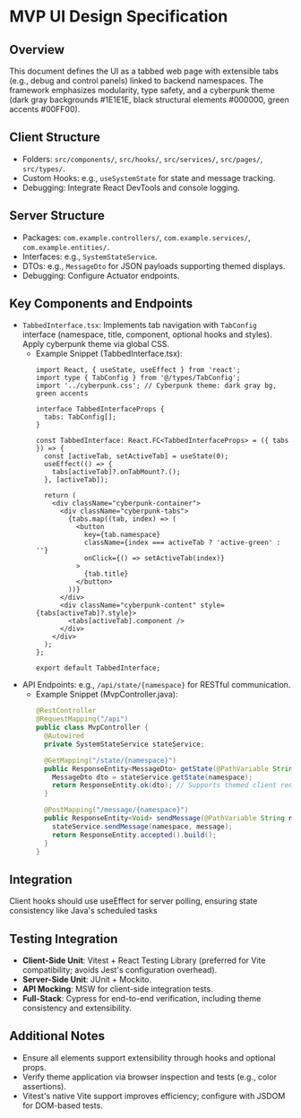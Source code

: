 # MVP UI Design Specification

## Overview
This document defines the UI as a tabbed web page with extensible tabs (e.g., debug and control panels) linked to backend namespaces. The framework emphasizes modularity, type safety, and a cyberpunk theme (dark gray backgrounds #1E1E1E, black structural elements #000000, green accents #00FF00).

## Client Structure
- Folders: `src/components/`, `src/hooks/`, `src/services/`, `src/pages/`, `src/types/`.
- Custom Hooks: e.g., `useSystemState` for state and message tracking.
- Debugging: Integrate React DevTools and console logging.

## Server Structure
- Packages: `com.example.controllers/`, `com.example.services/`, `com.example.entities/`.
- Interfaces: e.g., `SystemStateService`.
- DTOs: e.g., `MessageDto` for JSON payloads supporting themed displays.
- Debugging: Configure Actuator endpoints.

## Key Components and Endpoints
- `TabbedInterface.tsx`: Implements tab navigation with `TabConfig` interface (namespace, title, component, optional hooks and styles). Apply cyberpunk theme via global CSS.
  - Example Snippet (TabbedInterface.tsx):
    ```tsx
    import React, { useState, useEffect } from 'react';
    import type { TabConfig } from '@/types/TabConfig';
    import '../cyberpunk.css'; // Cyberpunk theme: dark gray bg, green accents

    interface TabbedInterfaceProps {
      tabs: TabConfig[];
    }

    const TabbedInterface: React.FC<TabbedInterfaceProps> = ({ tabs }) => {
      const [activeTab, setActiveTab] = useState(0);
      useEffect(() => {
        tabs[activeTab]?.onTabMount?.();
      }, [activeTab]);

      return (
        <div className="cyberpunk-container">
          <div className="cyberpunk-tabs">
            {tabs.map((tab, index) => (
              <button
                key={tab.namespace}
                className={index === activeTab ? 'active-green' : ''}
                onClick={() => setActiveTab(index)}
              >
                {tab.title}
              </button>
            ))}
          </div>
          <div className="cyberpunk-content" style={tabs[activeTab]?.style}>
            <tabs[activeTab].component />
          </div>
        </div>
      );
    };

    export default TabbedInterface;
    ```
- API Endpoints: e.g., `/api/state/{namespace}` for RESTful communication.
  - Example Snippet (MvpController.java):
    ```java
    @RestController
    @RequestMapping("/api")
    public class MvpController {
      @Autowired
      private SystemStateService stateService;

      @GetMapping("/state/{namespace}")
      public ResponseEntity<MessageDto> getState(@PathVariable String namespace) {
        MessageDto dto = stateService.getState(namespace);
        return ResponseEntity.ok(dto); // Supports themed client rendering
      }

      @PostMapping("/message/{namespace}")
      public ResponseEntity<Void> sendMessage(@PathVariable String namespace, @RequestBody MessageDto message) {
        stateService.sendMessage(namespace, message);
        return ResponseEntity.accepted().build();
      }
    }
    ```

## Integration
Client hooks should use useEffect for server polling, ensuring state consistency like Java's scheduled tasks

## Testing Integration
- **Client-Side Unit**: Vitest + React Testing Library (preferred for Vite compatibility; avoids Jest's configuration overhead).
- **Server-Side Unit**: JUnit + Mockito.
- **API Mocking**: MSW for client-side integration tests.
- **Full-Stack**: Cypress for end-to-end verification, including theme consistency and extensibility.

## Additional Notes
- Ensure all elements support extensibility through hooks and optional props.
- Verify theme application via browser inspection and tests (e.g., color assertions).
- Vitest's native Vite support improves efficiency; configure with JSDOM for DOM-based tests.
```